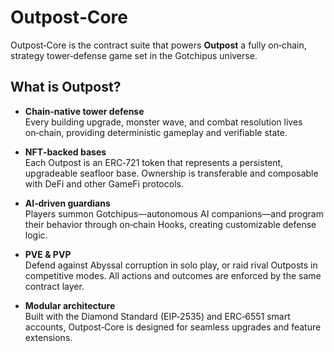 # Outpost‑Core

Outpost‑Core is the contract suite that powers **Outpost** a fully on‑chain, strategy tower‑defense game set in the Gotchipus universe.

## What is Outpost?

- **Chain‑native tower defense**  
  Every building upgrade, monster wave, and combat resolution lives on‑chain, providing deterministic gameplay and verifiable state.

- **NFT‑backed bases**  
  Each Outpost is an ERC‑721 token that represents a persistent, upgradeable seafloor base. Ownership is transferable and composable with DeFi and other GameFi protocols.

- **AI‑driven guardians**  
  Players summon Gotchipus—autonomous AI companions—and program their behavior through on‑chain Hooks, creating customizable defense logic.

- **PVE & PVP**  
  Defend against Abyssal corruption in solo play, or raid rival Outposts in competitive modes. All actions and outcomes are enforced by the same contract layer.

- **Modular architecture**  
  Built with the Diamond Standard (EIP‑2535) and ERC‑6551 smart accounts, Outpost‑Core is designed for seamless upgrades and feature extensions.

